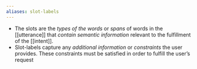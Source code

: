 ```yaml
---
aliases: slot-labels
---
```

- The slots are the *types of the words* or *spans* of words in the [[utterance]] that *contain semantic information* relevant to the fulfillment of the [[intent]]. 
- Slot-labels capture any *additional information* or *constraints* the user provides. These constraints must be satisfied in order to fulfill the user’s request